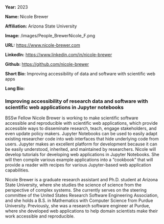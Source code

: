 **Year:** 2023

**Name:** Nicole Brewer 

**Affiliation:** Arizona State University

**Image:** /images/People_BrewerNicole_F.png

**URL:** https://www.nicole-brewer.com 

**LinkedIn:** https://www.linkedin.com/in/nicole-brewer

**Github:** https://github.com/nicole-brewer 

**Short Bio:** Improving accessibility of data and software with scientific web apps

**Long Bio:**
### Improving accessibility of research data and software with scientific web applications in Jupyter notebooks

BSSw Fellow Nicole Brewer is working to make scientific software accessible and reproducible with scientific web applications, which provide accessible ways to disseminate research, teach, engage stakeholders, and even update policy makers. Jupyter Notebooks can be used to easily adapt existing researcher code into web interfaces that hide underlying code from users. Jupyter makes an excellent platform for development because it can be easily understood, inherited, and maintained by researchers. Nicole will develop tutorials for developing web applications in Jupyter Notebooks. She will then compile various example applications into a “cookbook” that will provide a reader with recipes for various Jupyter-based web application capabilities.

Nicole Brewer is a graduate research assistant and Ph.D. student at Arizona State University, where she studies the science of science from the perspective of complex systems. She currently serves on the steering committee of the United States Research Software Engineering Association, and she holds a B.S. in Mathematics with Computer Science from Purdue University. Previously, she was a research software engineer at Purdue, where she developed web applications to help domain scientists make their work accessible and reproducible. 
